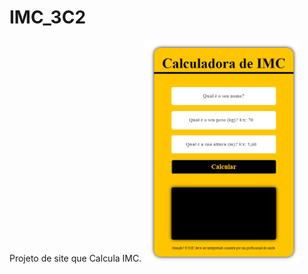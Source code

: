 # IMC_3C2
Projeto de site que Calcula IMC.
<a href="https://vitorlorenzo.github.io/IMC_3C2/"><img src=".\imc.png" width="250px"></a>
